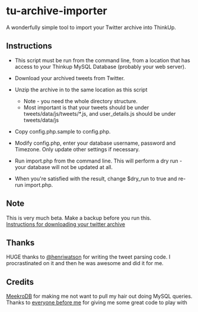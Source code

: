 tu-archive-importer
===================

A wonderfully simple tool to import your Twitter archive into ThinkUp. 

Instructions
------------
* This script must be run from the command line, from a location that has access to your Thinkup MySQL Database (probably your web server).  
* Download your archived tweets from Twitter.  
* Unzip the archive in to the same location as this script  
    * Note - you need the whole directory structure.   
    * Most important is that your tweets should be under tweets/data/js/tweets/*.js, and user\_details.js should be under tweets/data/js

* Copy config.php.sample to config.php. 
* Modify config.php, enter your database username, password and Timezone. Only update other settings if necessary.  
* Run import.php from the command line. This will perform a dry run - your database will not be updated at all.  
* When you're satisfied with the result, change $dry_run to true and re-run import.php.  

Note
----
This is very much beta. Make a backup before you run this.  
[Instructions for downloading your twitter archive](https://support.twitter.com/articles/20170160-downloading-your-twitter-archive)

Thanks
------
HUGE thanks to [@henriwatson](https://github.com/henriwatson) for writing the tweet parsing code. I procrastinated on it and then he was awesome and did it for me.  

Credits
-------
[MeekroDB](http://www.meekro.com/) for making me not want to pull my hair out doing MySQL queries.  
Thanks to [everyone before me](https://github.com/ws/tu-archive-importer/network) for giving me some great code to play with
